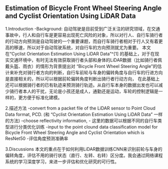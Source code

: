 ## Estimation of Bicycle Front Wheel Steering Angle and Cyclist Orientation Using LiDAR Data

1.Introduction
-Background:
自动驾驶是目前受到广泛关注的研究领域，在交通事故中，行人和自行车是更容易出现死亡风险的对象，所以对行人、自行车骑行者的行动方向预测是自动驾驶的一个重要课题，而自行车骑行者相对于行人又有着更高的移速，所以对于自动驾驶系统，对自行车的方向预测就尤为重要。
本文在“Cyclist Orientation Estimation Using LiDAR Data”^[1] 的基础上，对于在现实交通环境中，有时无法有效获取骑行者头部和身体的LiDAR数据（比如骑行者佩戴头盔、雨衣）的情形为背景提出对 “Bicycle Front Wheel Steering Angle”的估计来补充对骑行者方向的判断，自行车前轮与车身的偏转角度与自行车的行进方向是直接相关的，所以可以根据前轮偏转角度判断出骑行者行动方向， 在此基础上还可以根据骑行者的已有轨迹来预测骑行轨迹。从自行车本身的数据出发也可以减少骑行者本人的干扰，无论是小孩还是成人，通勤还是运动，车轮的控制逻辑是一样的，更方便于标准化建模。

2.描述方法
-convert from a packet file of the LiDAR sensor to Point Cloud Data format, PCD.  (和 “Cyclist Orientation Estimation Using LiDAR Data” 一样的方法)
-choose reflectivity information, - 这里的数据可以根据不同的自行车类型进行分类优化训练
-input to the point clound data classification model for Bicycle Front Wheel Steering Angle and Cyclist Orientation which is ResNet50
-评估角度预测准确率

3.Discussions
本文的重点在于如何利用LiDAR数据训练CNN来识别前轮与车身的偏转角度，评估不用的骑行状态（直行、左转、右转）区分度。我会通过网络课程系统的学习深度学习，来进一步评估和优化研究的可行性。